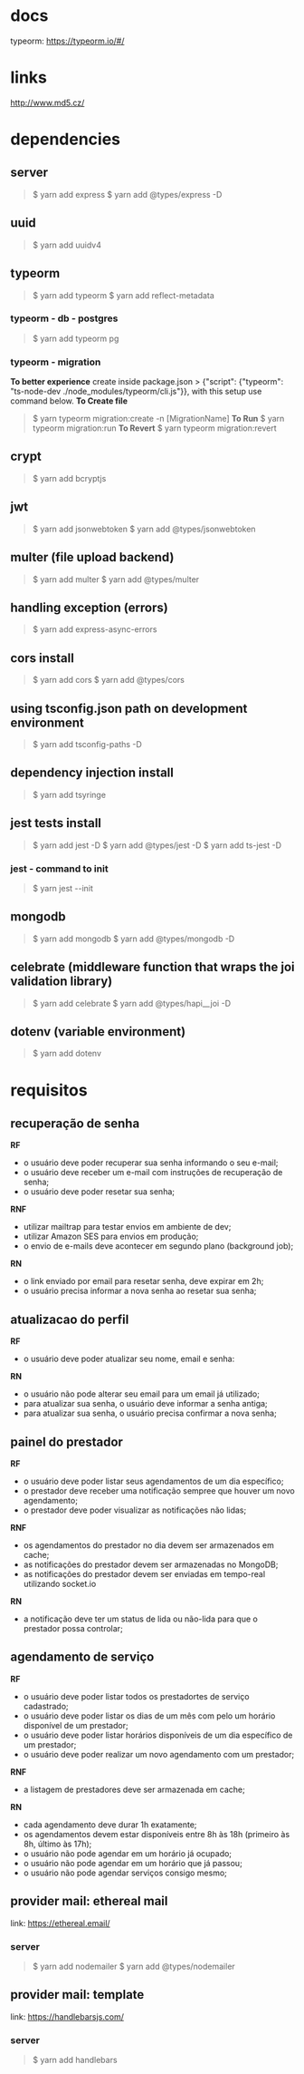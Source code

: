 # docs

typeorm: https://typeorm.io/#/

# links

http://www.md5.cz/

# dependencies

## server

> $ yarn add express
> $ yarn add @types/express -D

## uuid

> $ yarn add uuidv4

## typeorm

> $ yarn add typeorm
> $ yarn add reflect-metadata

### typeorm - db - postgres

> $ yarn add typeorm pg

### typeorm - migration

**To better experience** create inside package.json > {"script": {"typeorm": "ts-node-dev ./node_modules/typeorm/cli.js"}}, with this setup use command below.
**To Create file**
> $ yarn typeorm migration:create -n [MigrationName]
**To Run**
> $ yarn typeorm migration:run
**To Revert**
> $ yarn typeorm migration:revert

## crypt

> $ yarn add bcryptjs

## jwt

> $ yarn add jsonwebtoken
> $ yarn add @types/jsonwebtoken

## multer (file upload backend)

> $ yarn add multer
> $ yarn add @types/multer

## handling exception (errors)

> $ yarn add express-async-errors

## cors install

> $ yarn add cors
> $ yarn add @types/cors

## using tsconfig.json path on development environment

> $ yarn add tsconfig-paths -D

## dependency injection install

> $ yarn add tsyringe

## jest tests install

> $ yarn add jest -D
> $ yarn add @types/jest -D
> $ yarn add ts-jest -D

### jest - command to init

> $ yarn jest --init

## mongodb

> $ yarn add mongodb
> $ yarn add @types/mongodb -D

## celebrate (middleware function that wraps the joi validation library)

> $ yarn add celebrate
> $ yarn add @types/hapi__joi -D

## dotenv (variable environment)

> $ yarn add dotenv

# requisitos

## recuperação de senha

**RF**
- o usuário deve poder recuperar sua senha informando o seu e-mail;
- o usuário deve receber um e-mail com instruções de recuperação de senha;
- o usuário deve poder resetar sua senha;

**RNF**
- utilizar mailtrap para testar envios em ambiente de dev;
- utilizar Amazon SES para envios em produção;
- o envio de e-mails deve acontecer em segundo plano (background job);

**RN**
- o link enviado por email para resetar senha, deve expirar em 2h;
- o usuário precisa informar a nova senha ao resetar sua senha;

## atualizacao do perfil

**RF**
- o usuário deve poder atualizar seu nome, email e senha:

**RN**
- o usuário não pode alterar seu email para um email já utilizado;
- para atualizar sua senha, o usuário deve informar a senha antiga;
- para atualizar sua senha, o usuário precisa confirmar a nova senha;

## painel do prestador

**RF**
- o usuário deve poder listar seus agendamentos de um dia específico;
- o prestador deve receber uma notificação sempree que houver um novo agendamento;
- o prestador deve poder visualizar as notificações não lidas;

**RNF**
- os agendamentos do prestador no dia devem ser armazenados em cache;
- as notificações do prestador devem ser armazenadas no MongoDB;
- as notificações do prestador devem ser enviadas em tempo-real utilizando socket.io

**RN**
- a notificação deve ter um status de lida ou não-lida para que o prestador possa controlar;

## agendamento de serviço

**RF**
- o usuário deve poder listar todos os prestadortes de serviço cadastrado;
- o usuário deve poder listar os dias de um mês com pelo um horário disponível de um prestador;
- o usuário deve poder listar horários disponíveis de um dia específico de um prestador;
- o usuário deve poder realizar um novo agendamento com um prestador;

**RNF**
- a listagem de prestadores deve ser armazenada em cache;

**RN**
- cada agendamento deve durar 1h exatamente;
- os agendamentos devem estar disponíveis entre 8h às 18h (primeiro às 8h, último às 17h);
- o usuário não pode agendar em um horário já ocupado;
- o usuário não pode agendar em um horário que já passou;
- o usuário não pode agendar serviços consigo mesmo;


## provider mail: ethereal mail
link: https://ethereal.email/

### server
> $ yarn add nodemailer
> $ yarn add @types/nodemailer

## provider mail:  template
link: https://handlebarsjs.com/

### server
> $ yarn add handlebars
